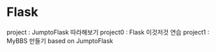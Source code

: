 # Flask
project : JumptoFlask 따라해보기
project0 : Flask 이것저것 연습
project1 : MyBBS 만들기 based on JumptoFlask
